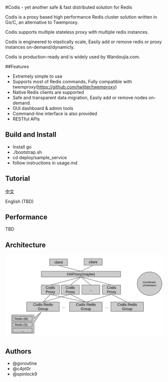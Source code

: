 #Codis - yet another safe & fast distributed solution for Redis

Codis is a proxy based high performance Redis cluster solution written in Go/C, an alternative to Twemproxy.

Codis supports multiple stateless proxy with multiple redis instances.

Codis is engineered to elastically scale, Easily add or remove redis or proxy instances on-demand/dynamicly.

Codis is production-ready and is widely used by Wandoujia.com.

##Features

* Extremely simple to use 
* Supports most of Redis commands, Fully compatible with twemproxy(https://github.com/twitter/twemproxy)
* Native Redis clients are supported
* Safe and transparent data migration, Easily add or remove nodes on-demand.
* GUI dashboard & admin tools 
* Command-line interface is also provided
* RESTful APIs

## Build and Install

* Install go
* ./bootstrap.sh
* cd deploy/sample_service
* follow instructions in usage.md

## Tutorial

[中文](https://github.com/wandoulabs/codis/blob/master/doc/tutorial_zh.md)

English (TBD)

## Performance

TBD

## Architecture
![Snapshot1](doc/pictures/architecture.png)


## Authors

* @goroutine
* @c4pt0r
* @spinlock9
